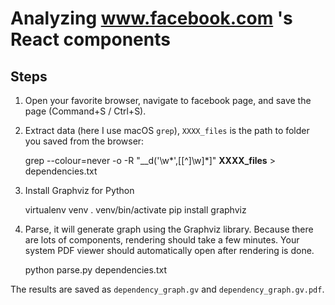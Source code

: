 # Analyzing www.facebook.com 's React components

## Steps

1. Open your favorite browser, navigate to facebook page, and save the page (Command+S / Ctrl+S).

2. Extract data (here I use macOS `grep`), `XXXX_files` is the path to folder you saved from the browser:

    grep --colour=never -o -R "__d('\w*',\[[^]\w]*\]" **XXXX_files** > dependencies.txt

3. Install Graphviz for Python

    virtualenv venv
	. venv/bin/activate
	pip install graphviz

4. Parse, it will generate graph using the Graphviz library.
Because there are lots of components, rendering should take a few minutes.
Your system PDF viewer should automatically open after rendering is done.

    python parse.py dependencies.txt

The results are saved as `dependency_graph.gv` and `dependency_graph.gv.pdf`.
